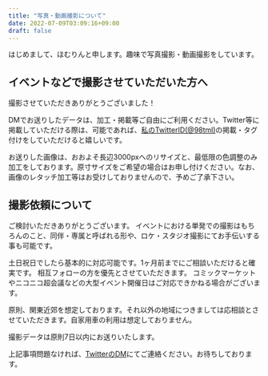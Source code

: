 ```yaml
---
title: "写真・動画撮影について"
date: 2022-07-09T03:09:16+09:00
draft: false
---
```


はじめまして、ほむりんと申します。趣味で写真撮影・動画撮影をしています。

## イベントなどで撮影させていただいた方へ

撮影させていただきありがとうございました！

DMでお送りしたデータは、加工・掲載等ご自由にご利用ください。Twitter等に掲載していただける際は、可能であれば、[私のTwitterID(@98tml)](https://twitter.com/98tml)の掲載・タグ付けをしていただけると嬉しいです。

お送りした画像は、おおよそ長辺3000pxへのリサイズと、最低限の色調整のみ加工をしております。原寸サイズをご希望の場合はお申し付けください。なお、画像のレタッチ加工等はお受けしておりませんので、予めご了承下さい。

## 撮影依頼について

ご検討いただきありがとうございます。
イベントにおける単発での撮影はもちろんのこと、同伴・専属と呼ばれる形や、ロケ・スタジオ撮影にてお手伝いする事も可能です。

土日祝日でしたら基本的に対応可能です。1ヶ月前までにご相談いただけると確実です。
相互フォローの方を優先とさせていただきます。
コミックマーケットやニコニコ超会議などの大型イベント開催日はご対応できかねる場合がございます。

原則、関東近郊を想定しております。それ以外の地域につきましては応相談とさせていただきます。自家用車の利用は想定しておりません。

撮影データは原則7日以内にお送りいたします。

上記事項問題なければ、[TwitterのDM](https://twitter.com/messages/compose?recipient_id=427460306)にてご連絡ください。お待ちしております。